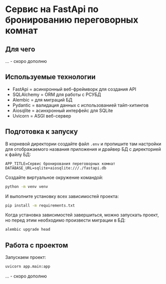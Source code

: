 # Сервис на FastApi по бронированию переговорных комнат

## Для чего

... - скоро дополню

## Используемые технологии

- FastApi = асинхронный веб-фреймворк для создания API
- SQLAlchemy = ORM для работы с РСУБД
- Alembic = для миграций БД
- Pydantic = валидация данных с использованией тайп-хитингов
- Aiosqlite = асинхронный интерфейс для SQLite
- Uvicorn = ASGI веб-сервер

## Подготовка к запуску

В корневой директории создайте файл `.env` и пропишите там настройки для отображаемого названия приложения и драйвер БД с директорией к файлу БД:

```text
APP_TITLE=Сервис бронирования переговорных комнат
DATABASE_URL=sqlite+aiosqlite:///./fastapi.db
```

Создайте виртуальное окружение командой:

```bash
python -m venv venv
```

И выполните установку всех зависимостей проекта:

```bash
pip install -m requirements.txt
```

Когда установка зависимостей завершиться, можно запускать проект, но перед этим необходимо произвести миграции в БД:

```bash
alembic upgrade head
```

## Работа с проектом

Запускаем проект:

```bash
uvicorn app.main:app
```

... - скоро дополню
